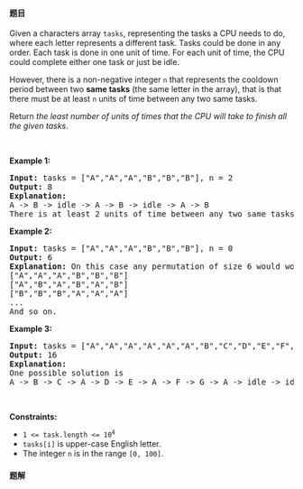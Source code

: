 #### 题目
<p>Given a characters array <code>tasks</code>, representing the tasks a CPU needs to do, where each letter represents a different task. Tasks could be done in any order. Each task is done in one unit of time. For each unit of time, the CPU could complete either one task or just be idle.</p>

<p>However, there is a non-negative integer&nbsp;<code>n</code> that represents the cooldown period between&nbsp;two <b>same tasks</b>&nbsp;(the same letter in the array), that is that there must be at least <code>n</code> units of time between any two same tasks.</p>

<p>Return <em>the least number of units of times that the CPU will take to finish all the given tasks</em>.</p>

<p>&nbsp;</p>
<p><strong class="example">Example 1:</strong></p>

<pre>
<strong>Input:</strong> tasks = [&quot;A&quot;,&quot;A&quot;,&quot;A&quot;,&quot;B&quot;,&quot;B&quot;,&quot;B&quot;], n = 2
<strong>Output:</strong> 8
<strong>Explanation:</strong> 
A -&gt; B -&gt; idle -&gt; A -&gt; B -&gt; idle -&gt; A -&gt; B
There is at least 2 units of time between any two same tasks.
</pre>

<p><strong class="example">Example 2:</strong></p>

<pre>
<strong>Input:</strong> tasks = [&quot;A&quot;,&quot;A&quot;,&quot;A&quot;,&quot;B&quot;,&quot;B&quot;,&quot;B&quot;], n = 0
<strong>Output:</strong> 6
<strong>Explanation:</strong> On this case any permutation of size 6 would work since n = 0.
[&quot;A&quot;,&quot;A&quot;,&quot;A&quot;,&quot;B&quot;,&quot;B&quot;,&quot;B&quot;]
[&quot;A&quot;,&quot;B&quot;,&quot;A&quot;,&quot;B&quot;,&quot;A&quot;,&quot;B&quot;]
[&quot;B&quot;,&quot;B&quot;,&quot;B&quot;,&quot;A&quot;,&quot;A&quot;,&quot;A&quot;]
...
And so on.
</pre>

<p><strong class="example">Example 3:</strong></p>

<pre>
<strong>Input:</strong> tasks = [&quot;A&quot;,&quot;A&quot;,&quot;A&quot;,&quot;A&quot;,&quot;A&quot;,&quot;A&quot;,&quot;B&quot;,&quot;C&quot;,&quot;D&quot;,&quot;E&quot;,&quot;F&quot;,&quot;G&quot;], n = 2
<strong>Output:</strong> 16
<strong>Explanation:</strong> 
One possible solution is
A -&gt; B -&gt; C -&gt; A -&gt; D -&gt; E -&gt; A -&gt; F -&gt; G -&gt; A -&gt; idle -&gt; idle -&gt; A -&gt; idle -&gt; idle -&gt; A
</pre>

<p>&nbsp;</p>
<p><strong>Constraints:</strong></p>

<ul>
	<li><code>1 &lt;= task.length &lt;= 10<sup>4</sup></code></li>
	<li><code>tasks[i]</code> is upper-case English letter.</li>
	<li>The integer <code>n</code> is in the range <code>[0, 100]</code>.</li>
</ul>


 #### 题解